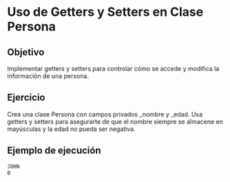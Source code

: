 #  Uso de Getters y Setters en Clase Persona

## Objetivo

Implementar getters y setters para controlar cómo se accede y modifica la información de una persona.

## Ejercicio

Crea una clase Persona con campos privados _nombre y _edad. Usa getters y setters para asegurarte de que el nombre siempre se almacene en mayúsculas y la edad no pueda ser negativa.

## Ejemplo de ejecución

~~~sh
JOHN
0
~~~